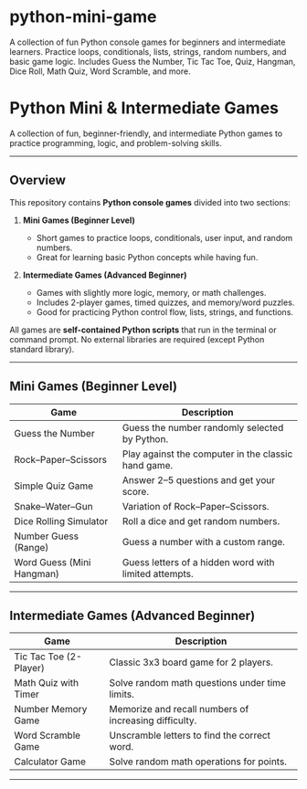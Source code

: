 # python-mini-game
A collection of fun Python console games for beginners and intermediate learners. Practice loops, conditionals, lists, strings, random numbers, and basic game logic. Includes Guess the Number, Tic Tac Toe, Quiz, Hangman, Dice Roll, Math Quiz, Word Scramble, and more.
#  Python Mini & Intermediate Games

A collection of fun, beginner-friendly, and intermediate Python games to practice programming, logic, and problem-solving skills.

---

##  Overview

This repository contains **Python console games** divided into two sections:

1. **Mini Games (Beginner Level)**  
   - Short games to practice loops, conditionals, user input, and random numbers.  
   - Great for learning basic Python concepts while having fun.

2. **Intermediate Games (Advanced Beginner)**  
   - Games with slightly more logic, memory, or math challenges.  
   - Includes 2-player games, timed quizzes, and memory/word puzzles.  
   - Good for practicing Python control flow, lists, strings, and functions.

All games are **self-contained Python scripts** that run in the terminal or command prompt. No external libraries are required (except Python standard library).

---

##  Mini Games (Beginner Level)

| Game | Description |
|------|-------------|
| Guess the Number | Guess the number randomly selected by Python. |
| Rock–Paper–Scissors | Play against the computer in the classic hand game. |
| Simple Quiz Game | Answer 2–5 questions and get your score. |
| Snake–Water–Gun | Variation of Rock–Paper–Scissors. |
| Dice Rolling Simulator | Roll a dice and get random numbers. |
| Number Guess (Range) | Guess a number with a custom range. |
| Word Guess (Mini Hangman) | Guess letters of a hidden word with limited attempts. |

---

##  Intermediate Games (Advanced Beginner)

| Game | Description |
|------|-------------|
| Tic Tac Toe (2-Player) | Classic 3x3 board game for 2 players. |
| Math Quiz with Timer | Solve random math questions under time limits. |
| Number Memory Game | Memorize and recall numbers of increasing difficulty. |
| Word Scramble Game | Unscramble letters to find the correct word. |
| Calculator Game | Solve random math operations for points. |

---

